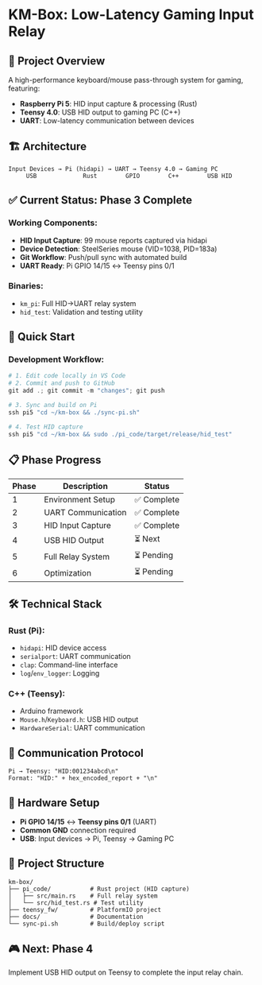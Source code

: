 # KM-Box: Low-Latency Gaming Input Relay

## 🎯 Project Overview
A high-performance keyboard/mouse pass-through system for gaming, featuring:
- **Raspberry Pi 5**: HID input capture & processing (Rust)
- **Teensy 4.0**: USB HID output to gaming PC (C++)
- **UART**: Low-latency communication between devices

## 🏗️ Architecture
```
Input Devices → Pi (hidapi) → UART → Teensy 4.0 → Gaming PC
     USB             Rust        GPIO        C++        USB HID
```

## ✅ Current Status: Phase 3 Complete

### Working Components:
- **HID Input Capture**: 99 mouse reports captured via hidapi
- **Device Detection**: SteelSeries mouse (VID=1038, PID=183a)
- **Git Workflow**: Push/pull sync with automated build
- **UART Ready**: Pi GPIO 14/15 ↔ Teensy pins 0/1

### Binaries:
- `km_pi`: Full HID→UART relay system
- `hid_test`: Validation and testing utility

## 🚀 Quick Start

### Development Workflow:
```powershell
# 1. Edit code locally in VS Code
# 2. Commit and push to GitHub
git add .; git commit -m "changes"; git push

# 3. Sync and build on Pi
ssh pi5 "cd ~/km-box && ./sync-pi.sh"

# 4. Test HID capture
ssh pi5 "cd ~/km-box && sudo ./pi_code/target/release/hid_test"
```

## 📋 Phase Progress

| Phase | Description | Status |
|-------|-------------|--------|
| 1 | Environment Setup | ✅ Complete |
| 2 | UART Communication | ✅ Complete |
| 3 | HID Input Capture | ✅ Complete |
| 4 | USB HID Output | ⏳ Next |
| 5 | Full Relay System | ⏳ Pending |
| 6 | Optimization | ⏳ Pending |

## 🛠️ Technical Stack

### Rust (Pi):
- `hidapi`: HID device access
- `serialport`: UART communication
- `clap`: Command-line interface
- `log`/`env_logger`: Logging

### C++ (Teensy):
- Arduino framework
- `Mouse.h`/`Keyboard.h`: USB HID output
- `HardwareSerial`: UART communication

## 📡 Communication Protocol
```
Pi → Teensy: "HID:001234abcd\n"
Format: "HID:" + hex_encoded_report + "\n"
```

## 🔧 Hardware Setup
- **Pi GPIO 14/15** ↔ **Teensy pins 0/1** (UART)
- **Common GND** connection required
- **USB**: Input devices → Pi, Teensy → Gaming PC

## 📁 Project Structure
```
km-box/
├── pi_code/           # Rust project (HID capture)
│   ├── src/main.rs    # Full relay system
│   └── src/hid_test.rs # Test utility
├── teensy_fw/         # PlatformIO project
├── docs/              # Documentation
└── sync-pi.sh         # Build/deploy script
```

## 🎮 Next: Phase 4
Implement USB HID output on Teensy to complete the input relay chain.
